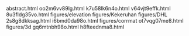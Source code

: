 abstract.html
oo2m6vv89lg.html
k7u58lk6n4o.html
v64vjt9effk.html
8u3fldg35vo.html
figures/elevation
figures/Kekeruhan
figures/DHL
2s8g8dkksag.html
i6bmd0da98o.html
figures/corrmat
ot7vqg07me8.html
figures/3d
gq6mtnbh98o.html
h8fteednma8.html